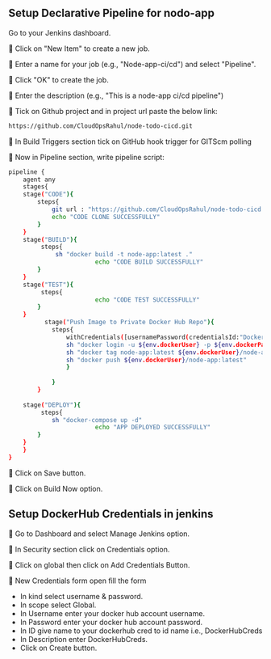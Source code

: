 ## Setup Declarative Pipeline for nodo-app
 Go to your Jenkins dashboard.

🔘 Click on "New Item" to create a new job.

🔘 Enter a name for your job (e.g., "Node-app-ci/cd") and select "Pipeline".

🔘 Click "OK" to create the job.

🔘 Enter the description (e.g., "This is a node-app ci/cd pipeline")

🔘 Tick on Github project and in project url paste the below link:
```bash
https://github.com/CloudOpsRahul/node-todo-cicd.git
```
🔘 In Build Triggers section tick on 
GitHub hook trigger for GITScm polling <br>

🔘 Now in Pipeline section, write pipeline script:
```bash
pipeline {
    agent any
    stages{
    stage("CODE"){
        steps{
            git url : "https://github.com/CloudOpsRahul/node-todo-cicd.git" , branch: "master"
            echo "CODE CLONE SUCCESSFULLY"
        }
    }
    stage("BUILD"){
         steps{
             sh "docker build -t node-app:latest ."
                        echo "CODE BUILD SUCCESSFULLY"
        }
    }
    stage("TEST"){
         steps{
                        echo "CODE TEST SUCCESSFULLY"
        }
    }
          stage("Push Image to Private Docker Hub Repo"){
            steps{
                withCredentials([usernamePassword(credentialsId:"DockerHubCreds",passwordVariable:"dockerPass",usernameVariable:"dockerUser")]){
                sh "docker login -u ${env.dockerUser} -p ${env.dockerPass}"
                sh "docker tag node-app:latest ${env.dockerUser}/node-app:latest"
                sh "docker push ${env.dockerUser}/node-app:latest"
                }
                
            }
        }
  
    stage("DEPLOY"){
         steps{
            sh "docker-compose up -d"
                        echo "APP DEPLOYED SUCCESSFULLY"
        }
    }
    }
}    
```
🔘 Click on Save button.

🔘 Click on Build Now option.

## Setup DockerHub Credentials in jenkins
🔘 Go to Dashboard and select Manage Jenkins option.

🔘 In Security section click on Credentials option.

🔘 Click on global then click on Add Credentials Button.

🔘 New Credentials form open fill the form 
  - In kind select username & password.
  - In scope select Global.
  - In Username enter your docker hub account username.
  - In Password enter your docker hub account password.
  - In ID give name to your dockerhub cred to id name i.e., DockerHubCreds
  - In Description enter DockerHubCreds.
  - Click on Create button.


